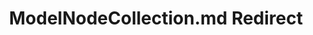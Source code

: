 ---
title: ModelNodeCollection.md Redirect
redirect_to: /Pages/StereoKit/ModelNodeCollection.html
---
